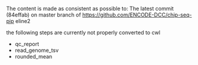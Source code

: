 The content is made as consistent as possible to:
The latest commit (84effab) on master branch of https://github.com/ENCODE-DCC/chip-seq-pip
eline2

the following steps are currently not properly converted to cwl
  * qc_report
  * read_genome_tsv
  * rounded_mean

